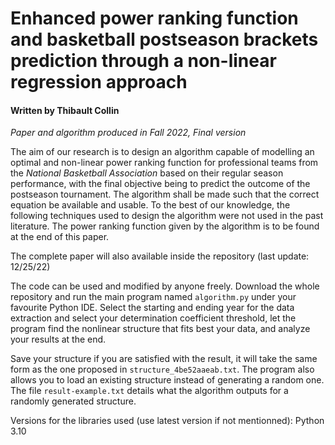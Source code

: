 # Enhanced power ranking function and basketball postseason brackets prediction through a non-linear regression approach

#### Written by Thibault Collin

*Paper and algorithm produced in Fall 2022, Final version*

The aim of our research is to design an algorithm capable of modelling an optimal and non-linear power ranking function for professional teams from the *National Basketball Association* based on their regular season performance, with the final objective being to predict the outcome of the postseason tournament. The algorithm shall be made such that the correct equation be available and usable. To the best of our knowledge, the following techniques used to design the algorithm were not used in the past literature. The power ranking function given by the algorithm is to be found at the end of this paper.

The complete paper will also available inside the repository (last update: 12/25/22)

The code can be used and modified by anyone freely. Download the whole repository and run the main program named `algorithm.py` under your favourite Python IDE. Select the starting and ending year for the data extraction and select your determination coefficient threshold, let the program find the nonlinear structure that fits best your data, and analyze your results at the end.

Save your structure if you are satisfied with the result, it will take the same form as the one proposed in `structure_4be52aaeab.txt`. The program also allows you to load an existing structure instead of generating a random one. The file `result-example.txt` details what the algorithm outputs for a randomly generated structure.


Versions for the libraries used (use latest version if not mentionned): Python 3.10
